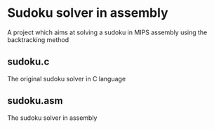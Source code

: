 # Sudoku solver in assembly

A project which aims at solving a sudoku in MIPS assembly using the backtracking method

## sudoku.c
The original sudoku solver in C language

## sudoku.asm
The sudoku solver in assembly
